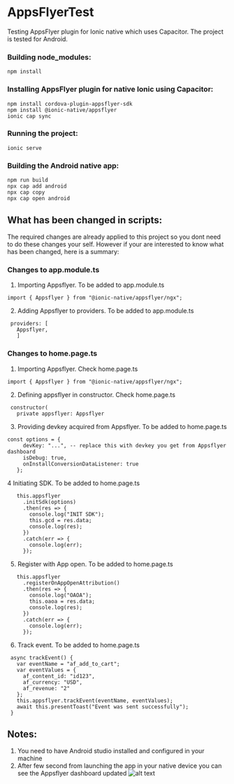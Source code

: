 # AppsFlyerTest
Testing AppsFlyer plugin for Ionic native which uses Capacitor. The project is tested for Android.

### Building node_modules:
```
npm install
```

### Installing AppsFlyer plugin for native Ionic using Capacitor:
```
npm install cordova-plugin-appsflyer-sdk
npm install @ionic-native/appsflyer
ionic cap sync
```
### Running the project:
```
ionic serve
```
### Building the Android native app:
```
npm run build
npx cap add android
npx cap copy
npx cap open android
```
## What has been changed in scripts:
The required changes are already applied to this project so you dont need to do these changes your self. However if your are interested to know what has been changed, here is a summary:
 
### Changes to app.module.ts
1. Importing Appsflyer. To be added to app.module.ts
```
import { Appsflyer } from "@ionic-native/appsflyer/ngx";
```
2. Adding Appsflyer to providers. To be added to app.module.ts
```
 providers: [
   Appsflyer,
   ]
```

### Changes to home.page.ts
1. Importing Appsflyer. Check home.page.ts
```
import { Appsflyer } from "@ionic-native/appsflyer/ngx";
```
2. Defining appsflyer in constructor. Check home.page.ts
```
 constructor(
   private appsflyer: Appsflyer
```
3. Providing devkey acquired from Appsflyer. To be added to home.page.ts
```
const options = {
     devKey: "...", -- replace this with devkey you get from Appsflyer dashboard
     isDebug: true,
     onInstallConversionDataListener: true
   };
```
4 Initiating SDK. To be added to home.page.ts
```
   this.appsflyer
     .initSdk(options)
     .then(res => {
       console.log("INIT SDK");
       this.gcd = res.data;
       console.log(res);
     })
     .catch(err => {
       console.log(err);
     });
```
5. Register with App open. To be added to home.page.ts
```
   this.appsflyer
     .registerOnAppOpenAttribution()
     .then(res => {
       console.log("OAOA");
       this.oaoa = res.data;
       console.log(res);
     })
     .catch(err => {
       console.log(err);
     });
```
6. Track event. To be added to home.page.ts
```
 async trackEvent() {
   var eventName = "af_add_to_cart";
   var eventValues = {
     af_content_id: "id123",
     af_currency: "USD",
     af_revenue: "2"
   };
   this.appsflyer.trackEvent(eventName, eventValues);
   await this.presentToast("Event was sent successfully");
 }
```


## Notes:
1. You need to have Android studio installed and configured in your machine
2. After few second from launching the app in your native device you can see the Appsflyer dashboard updated
![alt text](https://github.com/sahibammar/AppsFlyerTest/raw/master/src/common/images/appsflyer_dashboard_snapshot.jpg "Logo Title Text 1")

